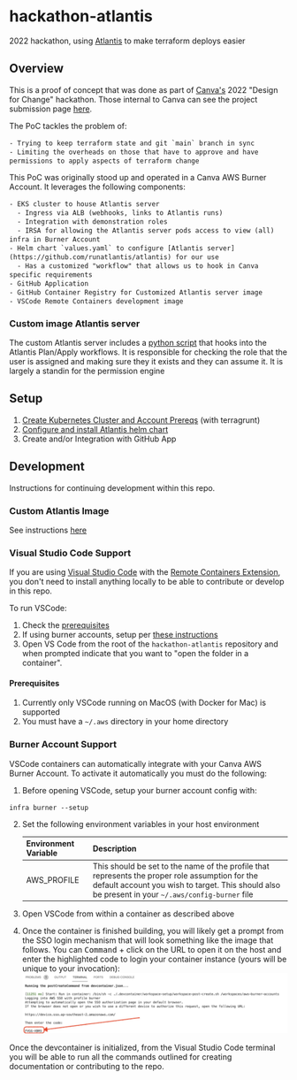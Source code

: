# hackathon-atlantis
2022 hackathon, using [Atlantis](https://www.runatlantis.io/) to make terraform deploys easier

## Overview

This is a proof of concept that was done as part of [Canva's](https://www.canva.com/) 2022 "Design for Change" hackathon.  Those internal to Canva can see the project submission page [here](https://canvadev.atlassian.net/wiki/spaces/HACK/pages/2718828978/Better+Infra+Changes+with+Atlantis).  

The PoC tackles the problem of:

    - Trying to keep terraform state and git `main` branch in sync
    - Limiting the overheads on those that have to approve and have permissions to apply aspects of terraform change

This PoC was originally stood up and operated in a Canva AWS Burner Account.  It leverages the following components:

    - EKS cluster to house Atlantis server
      - Ingress via ALB (webhooks, links to Atlantis runs)
      - Integration with demonstration roles 
      - IRSA for allowing the Atlantis server pods access to view (all) infra in Burner Account
    - Helm chart `values.yaml` to configure [Atlantis server](https://github.com/runatlantis/atlantis) for our use
      - Has a customized "workflow" that allows us to hook in Canva specific requirements
    - GitHub Application
    - GitHub Container Registry for Customized Atlantis server image
    - VSCode Remote Containers development image

### Custom image Atlantis server

The custom Atlantis server includes a [python script](docker/python/role_checker.py) that hooks into the Atlantis Plan/Apply workflows.  It is responsible for checking the role that the user is assigned and making sure they it exists and they can assume it.  It is largely a standin for the permission engine

## Setup

1. [Create Kubernetes Cluster and Account Prereqs](terragrunt/README.md) (with terragrunt)
2. [Configure and install Atlantis helm chart](helm/atlantis/README.md)
3. Create and/or Integration with GitHub App

## Development

Instructions for continuing development within this repo.

### Custom Atlantis Image

See instructions [here](docker/README.md)
### Visual Studio Code Support

If you are using [Visual Studio Code](https://code.visualstudio.com/) with the [Remote Containers Extension](https://marketplace.visualstudio.com/items?itemName=ms-vscode-remote.remote-containers), you don't need to install anything locally to be able to contribute or develop in this repo.

To run VSCode:

1. Check the [prerequisites](#prereq)
2. If using burner accounts, setup per [these instructions](#burner)
3. Open VS Code from the root of the `hackathon-atlantis` repository and when prompted indicate that you want to "open the folder in a container".

#### <a name="prereq"></a>Prerequisites

1. Currently only VSCode running on MacOS (with Docker for Mac) is supported
2. You must have a `~/.aws` directory in your home directory
   
### <a name="burner"></a>Burner Account Support

VSCode containers can automatically integrate with your Canva AWS Burner Account.  To activate it automatically you must do the following:

1. Before opening VSCode, setup your burner account config with:
```
infra burner --setup
```
2. Set the following environment variables in your host environment

    | Environment Variable   | Description    |
    |--------------- | --------------- |
    | AWS_PROFILE    | This should be set to the name of the profile that represents the proper role assumption for the default account you wish to target.  This should also be present in your `~/.aws/config-burner` file

3. Open VSCode from within a container as described above
4. Once the container is finished building, you will likely get a prompt from the SSO login mechanism that will look something like the image that follows.  You can <kbd>Command</kbd> + click on the URL to open it on the host and enter the highlighted code to login your container instance (yours will be unique to your invocation):
    ![sso-prompt.jpg](docs/sso-prompt.jpg)

Once the devcontainer is initialized, from the Visual Studio Code terminal you will be able to run all the commands outlined for creating documentation or contributing to the repo.
